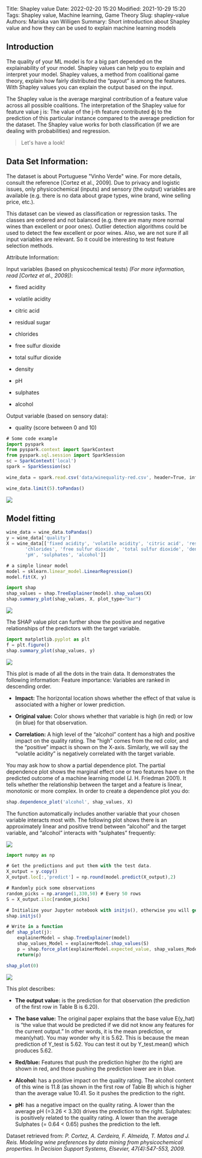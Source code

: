 Title: Shapley value
Date: 2022-02-20 15:20
Modified: 2021-10-29 15:20
Tags: Shapley value, Machine learning, Game Theory
Slug: shapley-value
Authors: Mariska van Willigen
Summary: Short introduction about Shapley value and how they can be used to explain machine learning models

## Introduction
The quality of your ML model is for a big part depended on the explainability of your model. Shapley values can help you to explain and interpret your model.
Shapley values, a method from coalitional game theory, explain how fairly distributed the “payout” is among the features. With Shapley values you can explain the output based on the input.

The Shapley value is the average marginal contribution of a feature value across all possible coalitions.
The interpretation of the Shapley value for feature value j is: The value of the j-th feature contributed ϕj to the prediction of this particular instance compared to the average prediction for the dataset. The Shapley value works for both classification (if we are dealing with probabilities) and regression.

> Let's have a look!

## Data Set Information:

The dataset is about Portuguese "Vinho Verde" wine. For more details, consult the reference [Cortez et al., 2009]. Due to privacy and logistic issues, only physicochemical (inputs) and sensory (the output) variables are available (e.g. there is no data about grape types, wine brand, wine selling price, etc.).

This dataset can be viewed as classification or regression tasks. The classes are ordered and not balanced (e.g. there are many more normal wines than excellent or poor ones). Outlier detection algorithms could be used to detect the few excellent or poor wines. Also, we are not sure if all input variables are relevant. So it could be interesting to test feature selection methods.

Attribute Information:

Input variables (based on physicochemical tests) *(For more information, read [Cortez et al., 2009])*:

- fixed acidity

- volatile acidity

- citric acid

- residual sugar

- chlorides

- free sulfur dioxide

- total sulfur dioxide

- density

- pH

- sulphates

- alcohol

Output variable (based on sensory data):
- quality (score between 0 and 10)


``` js
# Some code example
import pyspark
from pyspark.context import SparkContext
from pyspark.sql.session import SparkSession
sc = SparkContext('local')
spark = SparkSession(sc)

wine_data = spark.read.csv('data/winequality-red.csv', header=True, inferSchema=True)

wine_data.limit(5).toPandas()
```
![](/images/shapley/data_view.png)

## Model fitting

``` js
wine_data = wine_data.toPandas()
y = wine_data['quality']
X = wine_data[['fixed acidity', 'volatile acidity', 'citric acid', 'residual sugar',
       'chlorides', 'free sulfur dioxide', 'total sulfur dioxide', 'density',
       'pH', 'sulphates', 'alcohol']]

# a simple linear model
model = sklearn.linear_model.LinearRegression()
model.fit(X, y)
```

``` js
import shap
shap_values = shap.TreeExplainer(model).shap_values(X)
shap.summary_plot(shap_values, X, plot_type="bar")
```
![](/images/shapley/tree.png)

The SHAP value plot can further show the positive and negative relationships of the predictors with the target variable. 

``` js
import matplotlib.pyplot as plt
f = plt.figure()
shap.summary_plot(shap_values, y)
``` 
![](/images/shapley/tree2.png)

This plot is made of all the dots in the train data. It demonstrates the following information:
Feature importance: Variables are ranked in descending order.

- **Impact:** The horizontal location shows whether the effect of that value is associated with a higher or lower prediction.

- **Original value:** Color shows whether that variable is high (in red) or low (in blue) for that observation.

- **Correlation:** A high level of the “alcohol” content has a high and positive impact on the quality rating. The “high” comes from the red color, and the “positive” impact is shown on the X-axis. Similarly, we will say the “volatile acidity” is negatively correlated with the target variable.

You may ask how to show a partial dependence plot. The partial dependence plot shows the marginal effect one or two features have on the predicted outcome of a machine learning model (J. H. Friedman 2001). It tells whether the relationship between the target and a feature is linear, monotonic or more complex. In order to create a dependence plot you do:

``` js
shap.dependence_plot('alcohol', shap_values, X)
``` 

The function automatically includes another variable that your chosen variable interacts most with. The following plot shows there is an approximately linear and positive trend between “alcohol” and the target variable, and “alcohol” interacts with “sulphates” frequently:

![](/images/shapley/shap3.png)

``` js
import numpy as np

# Get the predictions and put them with the test data.
X_output = y.copy()
X_output.loc[:,'predict'] = np.round(model.predict(X_output),2)

# Randomly pick some observations
random_picks = np.arange(1,330,50) # Every 50 rows
S = X_output.iloc[random_picks]

# Initialize your Jupyter notebook with initjs(), otherwise you will get an error message.
shap.initjs()

# Write in a function
def shap_plot(j):
    explainerModel = shap.TreeExplainer(model)
    shap_values_Model = explainerModel.shap_values(S)
    p = shap.force_plot(explainerModel.expected_value, shap_values_Model[j], S.iloc[[j]])
    return(p)

shap_plot(0)
``` 
![](/images/shapley/shap_plot.png)

This plot describes:

- **The output value:** is the prediction for that observation (the prediction of the first row in Table B is 6.20).

- **The base value:** The original paper explains that the base value E(y_hat) is “the value that would be predicted if we did not know any features for the current output.” In other words, it is the mean prediction, or mean(yhat). You may wonder why it is 5.62. This is because the mean prediction of Y_test is 5.62. You can test it out by Y_test.mean() which produces 5.62.

- **Red/blue:** Features that push the prediction higher (to the right) are shown in red, and those pushing the prediction lower are in blue.

- **Alcohol:** has a positive impact on the quality rating. The alcohol content of this wine is 11.8 (as shown in the first row of Table B) which is higher than the average value 10.41. So it pushes the prediction to the right.

- **pH:** has a negative impact on the quality rating. A lower than the average pH (=3.26 < 3.30) drives the prediction to the right.
Sulphates: is positively related to the quality rating. A lower than the average Sulphates (= 0.64 < 0.65) pushes the prediction to the left.


Dataset retrieved from: *P. Cortez, A. Cerdeira, F. Almeida, T. Matos and J. Reis. Modeling wine preferences by data mining from physicochemical properties. In Decision Support Systems, Elsevier, 47(4):547-553, 2009.*